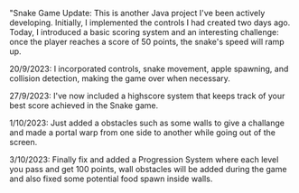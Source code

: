 "Snake Game Update:
This is another Java project I've been actively developing. Initially, I implemented the controls I had created two days ago. Today, I introduced a basic scoring system and an interesting challenge: once the player reaches a score of 50 points, the snake's speed will ramp up.

20/9/2023: I incorporated controls, snake movement, apple spawning, and collision detection, making the game over when necessary.

27/9/2023: I've now included a highscore system that keeps track of your best score achieved in the Snake game.

1/10/2023: Just added a obstacles such as some walls to give a challange and made a portal warp from one side to another while going out of the screen.

3/10/2023: Finally fix and added a Progression System where each level you pass and get 100 points, wall obstacles will be added during the game and also fixed some potential food spawn inside walls.
